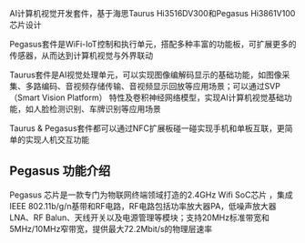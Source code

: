 
AI计算机视觉开发套件，基于海思Taurus Hi3516DV300和Pegasus Hi3861V100芯片设计

Pegasus套件是WiFi-IoT控制和执行单元，搭配多种丰富的功能板，可扩展更多的传感器，从而达到计算机视觉与外界联动

Taurus套件是AI视觉处理单元，可以实现图像编解码显示的基础功能，如图像采集、多路编码、音视频存储传输、音视频显示回放等应用场景；可以通过SVP（Smart Vision Platform） 特性及卷积神经网络模型，实现AI计算机视觉基础功能，如人脸检测识别、车牌识别等应用场景

Taurus & Pegasus套件都可以通过NFC扩展板碰一碰实现手机和单板互联，更简单的实现人机交互功能


## Pegasus 功能介绍

Pegasus 芯片是一款专门为物联网终端领域打造的2.4GHz Wifi SoC芯片 ，集成IEEE 802.11b/g/n基带和RF电路，RF电路包括功率放大器PA，低噪声放大器LNA、RF Balun、天线开关以及电源管理等模块；支持20MHz标准带宽和5MHz/10MHz窄带宽，提供最大72.2Mbit/s的物理层速率


